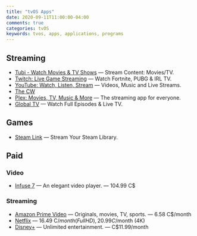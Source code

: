 ```yaml
---
title: "tvOS Apps"
date: 2020-09-11T11:00:00-04:00
comments: true
categories: tvOS
keywords: tvos, apps, applications, programs
---
```


## Streaming

* [Tubi - Watch Movies & TV Shows](https://apps.apple.com/ca/app/tubi-watch-movies-tv-shows/id886445756#?platform=appleTV) — Stream Content: Movies/TV.
* [Twitch: Live Game Streaming](https://apps.apple.com/ca/app/twitch-live-game-streaming/id460177396#?platform=appleTV) — Watch Fortnite, PUBG & IRL TV.
* [YouTube: Watch, Listen, Stream](https://apps.apple.com/ca/app/youtube-watch-upload-and-share-videos/id544007664#?platform=appleTV) — Videos, Music and Live Streams.
* [The CW](https://apps.apple.com/ca/app/the-cw/id491730359#?platform=appleTV)
* [Plex: Movies, TV, Music & More](https://apps.apple.com/ca/app/plex/id383457673#?platform=appleTV) — The streaming app for everyone.
* [Global TV](https://apps.apple.com/ca/app/global-tv/id404050595#?platform=appleTV) — Watch Full Episodes & Live TV.

## Games

* [Steam Link](https://apps.apple.com/ca/app/steam-link/id1246969117) — Stream Your Steam Library.

## Paid

### Video

* [Infuse 7](https://apps.apple.com/app/id1136220934#?platform=appleTV) — An elegant video player. — 104.99 C$

### Streaming

* [Amazon Prime Video](https://apps.apple.com/ca/app/amazon-prime-video/id545519333#?platform=appleTV) — Originals, movies, TV, sports. — 6.58 C$/month
* [Netflix](https://apps.apple.com/ca/app/netflix/id363590051#?platform=appleTV) — 16.49 C$/month (Full HD), 20.99 C$/month (4K)
* [Disney+](https://apps.apple.com/ca/app/disney/id1446075923#?platform=appleTV) — Unlimited entertainment. — C$11.99/month
